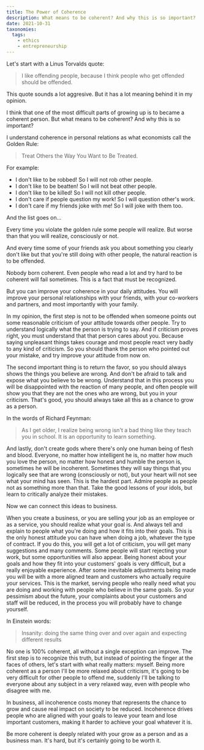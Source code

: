 ```yaml
---
title: The Power of Coherence
description: What means to be coherent? And why this is so important?
date: 2021-10-31
taxonomies:
  tags:
    - ethics
    - entrepreneurship
---
```


Let's start with a Linus Torvalds quote:
> I like offending people, because I think people who get offended should be
> offended.

This quote sounds a lot aggresive. But it has a lot meaning behind it in my
opinion.

I think that one of the most difficult parts of growing up is to became a
coherent person. But what means to be coherent? And why this is so important?

<!-- more -->

I understand coherence in personal relations as what economists call the Golden
Rule:
> Treat Others the Way You Want to Be Treated.

For example:
 - I don't like to be robbed! So I will not rob other people.
 - I don't like to be beatten! So I will not beat other people.
 - I don't like to be killed! So I will not kill other people.
 - I don't care if people question my work! So I will question other's work.
 - I don't care if my friends joke with me! So I will joke with them too.

And the list goes on...

Every time you violate the golden rule some people will realize. But worse than
that you will realize, consciously or not.

And every time some of your friends ask you about something you clearly don't
like but that you're still doing with other people, the natural reaction is to
be offended.

Nobody born coherent. Even people who read a lot and try hard to be coherent
will fail sometimes. This is a fact that must be recognized.

But you can improve your coherence in your daily attitudes. You will improve
your personal relationships with your friends, with your co-workers and
partners, and most importantly with your family.

In my opinion, the first step is not to be offended when someone points out
some reasonable criticism of your attitude towards other people. Try to
understand logically what the person is trying to say. And if criticism proves
right, you must understand that that person cares about you. Because saying
unpleasant things takes courage and most people react very badly to any kind of
criticism. So you should thank the person who pointed out your mistake, and try
improve your attitude from now on.

The second important thing is to return the favor, so you should always shows
the things you believe are wrong. And don't be afraid to talk and expose what
you believe to be wrong. Understand that in this process you will be
disappointed with the reaction of many people, and often people will show you
that they are not the ones who are wrong, but you in your criticism. That's
good, you should always take all this as a chance to grow as a person.

In the words of Richard Feynman:
> As I get older, I realize being wrong isn't a bad thing like they teach you 
> in school. It is an opportunity to learn something.

And lastly, don't create gods where there's only one human being of flesh and
blood. Everyone, no matter how intelligent he is, no matter how much you love
the person, no matter how honest and humble the person is, sometimes he will be
incoherent. Sometimes they will say things that you logically see that are
wrong (consciously or not), but your heart will not see what your mind has
seen. This is the hardest part. Admire people as people not as something more
than that. Take the good lessons of your idols, but learn to critically analyze
their mistakes.

Now we can connect this ideas to business. 

When you create a business, or you are selling your job as an employee or as a
service, you should realize what your goal is. And always tell and explain to
people what you're doing and how it fits into their goals. This is the only
honest attitude you can have when doing a job, whatever the type of contract.
If you do this, you will get a lot of criticism, you will get many suggestions
and many comments. Some people will start rejecting your work, but some
opportunities will also appear. Being honest about your goals and how they fit
into your customers' goals is very difficult, but a really enjoyable
experience. After some inevitable adjustments being made you will be with a
more aligned team and customers who actually require your services. This is the
market, serving people who really need what you are doing and working with
people who believe in the same goals. So your pessimism about the future, your
complaints about your customers and staff will be reduced, in the process you
will probably have to change yourself.

In Einstein words:
> Insanity: doing the same thing over and over again and expecting different
> results

No one is 100% coherent, all without a single exception can improve. The first
step is to recognize this truth, but instead of pointing the finger at the
faces of others, let's start with what really matters: myself. Being more
coherent as a person I'll be more relaxed about criticism, it's going to be
very difficult for other people to offend me, suddenly I'll be talking to
everyone about any subject in a very relaxed way, even with people who disagree
with me.

In business, all incoherence costs money that represents the chance to grow and
cause real impact on society to be reduced. Incoherence drives people who are
aligned with your goals to leave your team and lose important customers, making
it harder to achieve your goal whatever it is.

Be more coherent is deeply related with your grow as a person and as a
business man. It's hard, but it's certainly going to be worth it.
